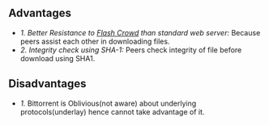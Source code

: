 ## Advantages
- *1. Better Resistance to [Flash Crowd](/System-Design/Concepts/Terms/) than standard web server:* Because peers assist each other in downloading files.
- *2. Integrity check using SHA-1:* Peers check integrity of file before download using SHA1.

## Disadvantages
- *1.* Bittorrent is Oblivious(not aware) about underlying protocols(underlay) hence cannot take advantage of it.
